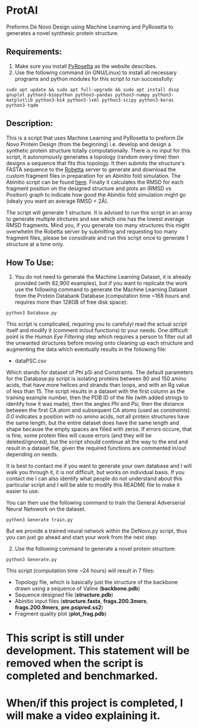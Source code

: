 # ProtAI
Preforms De Novo Design using Machine Learning and PyRosetta to generates a novel synthesic protein structure.

## Requirements:
1. Make sure you install [PyRosetta](http://www.pyrosetta.org) as the website describes.
2. Use the following command (in GNU/Linux) to install all necessary programs and python modules for this script to run successfully:

`sudo apt update && sudo apt full-upgrade && sudo apt install dssp gnuplot python3-biopython python3-pandas python3-numpy python3-matplotlib python3-bs4 python3-lxml python3-scipy python3-keras python3-tqdm`

## Description:
This is a script that uses Machine Learning and PyRosetta to preform *De Novo* Protein Design (from the beginning) i.e. develop and design a synthetic protein structure totally computationally. There is no input for this script, it autonomously generates a topology (random every time) then designs a sequence that fits this topology. It then submits the structure's FASTA sequence to the [Robetta](http://www.robetta.org/) server to generate and download the custom fragment files in preparation for an Abinitio fold simulation. The Abinitio script can be found [here](https://github.com/sarisabban/RosettaAbinitio). Finally it calculates the RMSD for each fragment position on the designed structure and plots an (RMSD vs Position) graph to indicate how good the Abinitio fold simulation might go (idealy you want an average RMSD < 2Å).

The script will generate 1 structure. It is advised to run this script in an array to generate multiple strctures and see which one has the lowest average RMSD fragments. Mind you, if you generate too many structures this might overwhelm the Robetta server by submitting and requesting too many fragment files, please be considirate and run this script once to generate 1 structure at a time only.

## How To Use:
1. You do not need to generate the Machine Learning Dataset, it is already provided (with 82,900 examples), but if you want to replicate the work use the following command to generate the Machine Learning Dataset from the Protein Databank Database (computation time ~168 hours and requires more than 128GB of free disk space):

`python3 Database.py`

This script is complicated, requiring you to carefulyl read the actual script itself and modify it (comment in/out functions) to your needs. One difficult point is the *Human Eye Filtering* step which requires a person to filter out all the unwanted structures before moving onto cleaning up each structure and augmenting the data which eventually results in the following file:

* dataPSC.csv

Which stands for dataset of Phi pSi and Constraints. The default parameters for the Database.py script is isolating proteins between 80 and 150 amino acids, that have more helices and strands than loops, and with an Rg value of less than 15. The script results in a dataset with the first column as the training example number, then the PDB ID of the file (with added strings to identify how it was made), then the angles *Phi* and *Psi*, then the distance between the first CA atom and subsequent CA atoms (used as *constraints*). *0.0* indicates a position with no amino acids, not all protein structures have the same length, but the entire dataset does have the same length and shape because the empty spaces are filled with zeros. If errors occure, that is fine, some protein files will cause errors (and they will be deleted/ignored), but the script should continue all the way to the end and result in a dataset file, given the required functions are commented in/out depending on needs. 

It is best to contact me if you want to generate your own database and I will walk you through it, it is not difficult, but works on individual basis. If you contact me I can also identify what people do not understand about this particular script and I will be able to modify this README file to make it easier to use.

You can then use the following command to train the General Adverserial Neural Netowork on the dataset.

`python3 Generate train.py`

But we provide a trained neural network within the DeNovo.py script, thus you can just go ahead and start your work from the next step.

2. Use the following command to generate a novel protein structure:

`python3 Generate.py`

This script (computation time ~24 hours) will result in 7 files:
* Topology file, which is basically just the structure of the backbone drawn using a sequence of Valine (**backbone.pdb**)
* Sequence designed file (**structure.pdb**)
* Abinitio input files (**structure.fasta**, **frags.200.3mers**, **frags.200.9mers**, **pre.psipred.ss2**)
* Fragment quality plot (**plot_frag.pdb**)

# This script is still under development. This statement will be removed when the script is completed and benchmarked.
# When/if this project is completed, I will make a video explaining it.
